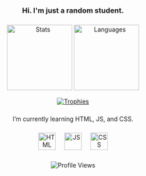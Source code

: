 <h3 align="center">Hi. I'm just a random student.</h3>

###

<div align="center">
  <img src="https://github-readme-stats.vercel.app/api?username=EvanTeSecond&hide_title=false&hide_rank=false&show_icons=true&include_all_commits=true&count_private=true&disable_animations=false&theme=default&locale=en&hide_border=false&order=1" height="150" alt="Stats" />
  <img src="https://github-readme-stats.vercel.app/api/top-langs?username=EvanTeSecond&locale=en&hide_title=false&layout=compact&card_width=320&langs_count=5&theme=default&hide_border=false&order=2" height="150" alt="Languages"  />
  <p align="center"> <a href="https://github.com/ryo-ma/github-profile-trophy"><img src="https://github-profile-trophy.vercel.app/?username=evantesecond" alt="Trophies" /></a> </p>
</div>

###

<p align="center">I’m currently learning HTML, JS, and CSS.</p>

###

<div align="center">
  <img src="https://cdn.jsdelivr.net/gh/devicons/devicon/icons/html5/html5-original.svg" height="40" alt="HTML"  />
  <img width="12" />
  <img src="https://cdn.jsdelivr.net/gh/devicons/devicon/icons/javascript/javascript-original.svg" height="40" alt="JS"  />
  <img width="12" />
  <img src="https://cdn.jsdelivr.net/gh/devicons/devicon/icons/css3/css3-original.svg" height="40" alt="CSS"  />
</div>

###

<p align="center"> <img src="https://komarev.com/ghpvc/?username=evantesecond&label=Profile%20views&color=0e75b6&style=flat?color=82d2f0&labelColor=0d3b72&style=for-the-badge" alt="Profile Views" /> </p>

###
